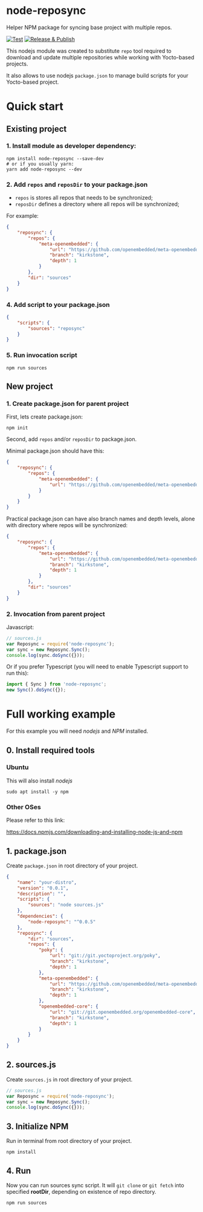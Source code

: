 # node-reposync

Helper NPM package for syncing base project with multiple repos.

[![Test](https://github.com/xorde-labs/node-reposync/actions/workflows/test.yml/badge.svg)](https://github.com/xorde-labs/node-reposync/actions/workflows/test.yml)
[![Release & Publish](https://github.com/xorde-labs/node-reposync/actions/workflows/publish.yml/badge.svg)](https://github.com/xorde-labs/node-reposync/actions/workflows/publish.yml)

This nodejs module was created to substitute `repo` tool required to download and update multiple repositories while working with Yocto-based projects.

It also allows to use nodejs `package.json` to manage build scripts for your Yocto-based project.

# Quick start

## Existing project

### 1. Install module as developer dependency:

```shell
npm install node-reposync --save-dev
# or if you usually yarn:
yarn add node-reposync --dev
```

### 2. Add `repos` and `reposDir` to your **package.json**

- `repos` is stores all repos that needs to be synchronized;
- `reposDir` defines a directory where all repos will be synchronized;

For example:

```json
{
	"reposync": {
		"repos": {
			"meta-openembedded": {
				"url": "https://github.com/openembedded/meta-openembedded.git",
				"branch": "kirkstone",
				"depth": 1
			}
		},
		"dir": "sources"
	}
}
```

### 4. Add script to your package.json

```json
{
	"scripts": {
		"sources": "reposync"
	}
}
```

### 5. Run invocation script

```shell
npm run sources
```

## New project

### 1. Create **package.json** for parent project

First, lets create package.json:

```shell
npm init
```

Second, add `repos` and/or `reposDir` to package.json.

Minimal package.json should have this:

```json
{
	"reposync": {
		"repos": {
			"meta-openembedded": {
				"url": "https://github.com/openembedded/meta-openembedded.git"
			}
		}
	}
}
```

Practical package.json can have also branch names and depth levels, alone with directory where repos will be synchronized:

```json
{
	"reposync": {
		"repos": {
			"meta-openembedded": {
				"url": "https://github.com/openembedded/meta-openembedded.git",
				"branch": "kirkstone",
				"depth": 1
			}
		},
		"dir": "sources"
	}
}
```

### 2. Invocation from parent project

Javascript:

```javascript
// sources.js
var Reposync = require('node-reposync');
var sync = new Reposync.Sync();
console.log(sync.doSync({}));
```

Or if you prefer Typescript (you will need to enable Typescript support to run this):

```typescript
import { Sync } from 'node-reposync';
new Sync().doSync({});
```

# Full working example

For this example you will need _nodejs_ and _NPM_ installed.

## 0. Install required tools

### Ubuntu

This will also install _nodejs_

```shell
sudo apt install -y npm
```

### Other OSes

Please refer to this link:

https://docs.npmjs.com/downloading-and-installing-node-js-and-npm

## 1. package.json

Create `package.json` in root directory of your project.

```json
{
	"name": "your-distro",
	"version": "0.0.1",
	"description": "",
	"scripts": {
		"sources": "node sources.js"
	},
	"dependencies": {
		"node-reposync": "^0.0.5"
	},
	"reposync": {
		"dir": "sources",
		"repos": {
			"poky": {
				"url": "git://git.yoctoproject.org/poky",
				"branch": "kirkstone",
				"depth": 1
			},
			"meta-openembedded": {
				"url": "https://github.com/openembedded/meta-openembedded.git",
				"branch": "kirkstone",
				"depth": 1
			},
			"openembedded-core": {
				"url": "git://git.openembedded.org/openembedded-core",
				"branch": "kirkstone",
				"depth": 1
			}
		}
	}
}
```

## 2. sources.js

Create `sources.js` in root directory of your project.

```javascript
// sources.js
var Reposync = require('node-reposync');
var sync = new Reposync.Sync();
console.log(sync.doSync({}));
```

## 3. Initialize NPM

Run in terminal from root directory of your project.

```shell
npm install
```

## 4. Run

Now you can run sources sync script.
It will `git clone` or `git fetch` into specified **rootDir**, depending on existence of repo directory.

```shell
npm run sources
```
